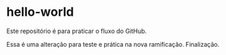 # hello-world
Este repositório é para praticar o fluxo do GitHub.

Essa é uma alteração para teste e prática na nova ramificação.
Finalização.